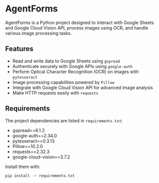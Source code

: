 # AgentForms

AgentForms is a Python project designed to interact with Google Sheets and Google Cloud Vision API, process images using OCR, and handle various image processing tasks.

## Features

- Read and write data to Google Sheets using `gspread`
- Authenticate securely with Google APIs using `google-auth`
- Perform Optical Character Recognition (OCR) on images with `pytesseract`
- Image processing capabilities powered by `Pillow`
- Integrate with Google Cloud Vision API for advanced image analysis
- Make HTTP requests easily with `requests`

## Requirements

The project dependencies are listed in `requirements.txt`:

- gspread==6.1.2
- google-auth==2.34.0
- pytesseract==0.3.13
- Pillow==10.2.0
- requests==2.32.3
- google-cloud-vision==3.7.2

Install them with:

```bash
pip install -r requirements.txt